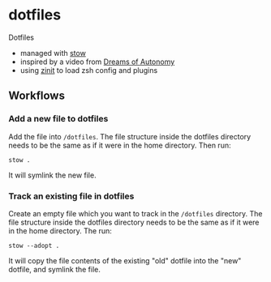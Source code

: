 # dotfiles

Dotfiles

- managed with [stow](https://www.gnu.org/software/stow/)
- inspired by a video from [Dreams of Autonomy](https://www.youtube.com/watch?v=y6XCebnB9gs)
- using [zinit](https://github.com/zdharma-continuum/zinit) to load zsh config and plugins

## Workflows

### Add a new file to dotfiles

Add the file into `/dotfiles`. The file structure inside the dotfiles directory needs to be the same as if it were in the home directory. Then run:

```console
stow .
```

It will symlink the new file.

### Track an existing file in dotfiles

Create an empty file which you want to track in the `/dotfiles` directory. The file structure inside the dotfiles directory needs to be the same as if it were in the home directory. The run:

```console
stow --adopt .
```

It will copy the file contents of the existing "old" dotfile into the "new" dotfile, and symlink the file.
